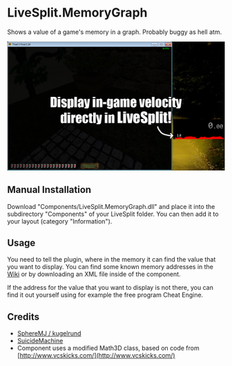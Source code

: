 LiveSplit.MemoryGraph
=====================
Shows a value of a game's memory in a graph. Probably buggy as hell atm.

![preview.png](/images/preview.png)

Manual Installation
-------------------
Download "Components/LiveSplit.MemoryGraph.dll" and place it into the subdirectory "Components" of your LiveSplit folder. You can then add it to your layout (category "Information").

Usage
-----
You need to tell the plugin, where in the memory it can find the value that you want to display. You can find some known memory addresses in the [Wiki](https://github.com/kugelrund/LiveSplit.MemoryGraph/wiki) or by downloading an XML file inside of the component.

If the address for the value that you want to display is not there, you can find it out yourself using for example the free program Cheat Engine.

Credits
-----
* [SphereMJ / kugelrund](https://www.twitch.tv/spheremj)
* [SuicideMachine](https://www.twitch.tv/suicidemachine)
* Component uses a modified Math3D class, based on code from [http://www.vcskicks.com/](http://www.vcskicks.com/)